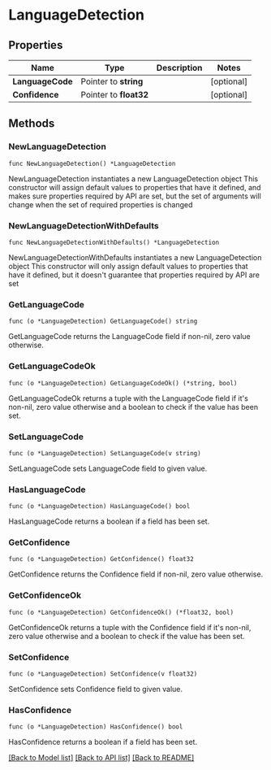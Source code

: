 # LanguageDetection

## Properties

Name | Type | Description | Notes
------------ | ------------- | ------------- | -------------
**LanguageCode** | Pointer to **string** |  | [optional] 
**Confidence** | Pointer to **float32** |  | [optional] 

## Methods

### NewLanguageDetection

`func NewLanguageDetection() *LanguageDetection`

NewLanguageDetection instantiates a new LanguageDetection object
This constructor will assign default values to properties that have it defined,
and makes sure properties required by API are set, but the set of arguments
will change when the set of required properties is changed

### NewLanguageDetectionWithDefaults

`func NewLanguageDetectionWithDefaults() *LanguageDetection`

NewLanguageDetectionWithDefaults instantiates a new LanguageDetection object
This constructor will only assign default values to properties that have it defined,
but it doesn't guarantee that properties required by API are set

### GetLanguageCode

`func (o *LanguageDetection) GetLanguageCode() string`

GetLanguageCode returns the LanguageCode field if non-nil, zero value otherwise.

### GetLanguageCodeOk

`func (o *LanguageDetection) GetLanguageCodeOk() (*string, bool)`

GetLanguageCodeOk returns a tuple with the LanguageCode field if it's non-nil, zero value otherwise
and a boolean to check if the value has been set.

### SetLanguageCode

`func (o *LanguageDetection) SetLanguageCode(v string)`

SetLanguageCode sets LanguageCode field to given value.

### HasLanguageCode

`func (o *LanguageDetection) HasLanguageCode() bool`

HasLanguageCode returns a boolean if a field has been set.

### GetConfidence

`func (o *LanguageDetection) GetConfidence() float32`

GetConfidence returns the Confidence field if non-nil, zero value otherwise.

### GetConfidenceOk

`func (o *LanguageDetection) GetConfidenceOk() (*float32, bool)`

GetConfidenceOk returns a tuple with the Confidence field if it's non-nil, zero value otherwise
and a boolean to check if the value has been set.

### SetConfidence

`func (o *LanguageDetection) SetConfidence(v float32)`

SetConfidence sets Confidence field to given value.

### HasConfidence

`func (o *LanguageDetection) HasConfidence() bool`

HasConfidence returns a boolean if a field has been set.


[[Back to Model list]](../README.md#documentation-for-models) [[Back to API list]](../README.md#documentation-for-api-endpoints) [[Back to README]](../README.md)


